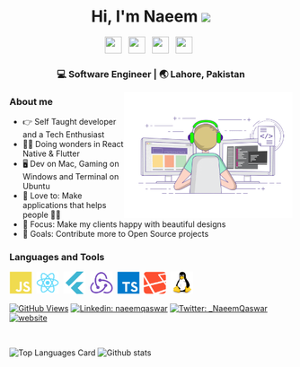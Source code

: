 <div align="center">
  <h1>Hi, I'm Naeem <img src="https://media.giphy.com/media/hvRJCLFzcasrR4ia7z/giphy.gif" width="30px"></h1>
</div>
 
<p align='center'> 
<a target="_blank" href="#" alt="Profile" title="Profile Website"><img height="30" width="30" src="https://image.flaticon.com/icons/png/512/607/607421.png"></a>&nbsp;&nbsp;
<a target="_blank" href="https://linkedin.com/in/naeemqaswar" alt="LinkedIn" title="LinkedIn"><img height="30" width="30" src="https://cdn2.iconfinder.com/data/icons/social-media-2285/512/1_Linkedin_unofficial_colored_svg-128.png"></a>&nbsp;&nbsp;
<a target="_blank" href="https://twitter.com/_NaeemQaswar" alt="Twitter" title="Twitter"><img height="30" width="30" src="https://cdn2.iconfinder.com/data/icons/social-media-2285/512/1_Twitter3_colored_svg-128.png"></a>&nbsp;&nbsp;
<a target="_blank" href="https://instagram.com/naeemqaswar" alt="Instagram" title="Instagram"><img height="30" width="30" src="https://cdn2.iconfinder.com/data/icons/social-media-2285/512/1_Instagram_colored_svg_1-128.png"></a>&nbsp;&nbsp;

<div align="center"><h3>💻 Software Engineer | 🌏 Lahore, Pakistan</h3></div>

<a target="_blank" href="http://naeemqaswar.me"><img src="assets/work.gif" align="right" width="300"></a>

### About me

- 👉 Self Taught developer and a Tech Enthusiast
- 🦸‍♂️ Doing wonders in React Native & Flutter
- 🖥 Dev on Mac, Gaming on Windows and Terminal on Ubuntu
- 💚 Love to: Make applications that helps people 🧗‍♂️
- 🌱 Focus: Make my clients happy with beautiful designs
- 🥅 Goals: Contribute more to Open Source projects

### Languages and Tools

<a align="left" target="_blank" href="https://www.javascript.com/" alt="Javascript" title="Javascript"><img height="40" width="40" src="https://raw.githubusercontent.com/devicons/devicon/master/icons/javascript/javascript-plain.svg"></a>&nbsp;
<a align="left" target="_blank" href="https://reactnative.dev/" alt="React" title="React & React Native"><img height="40" width="40" src="https://raw.githubusercontent.com/devicons/devicon/master/icons/react/react-original.svg"></a>&nbsp;
<a align="left" target="_blank" href="https://flutter.dev/" alt="Flutter" title="Flutter"><img height="40" width="40" src="https://raw.githubusercontent.com/devicons/devicon/master/icons/flutter/flutter-plain.svg"></a>&nbsp;
<a align="left" target="_blank" href="https://redux.js.org/" alt="Redux" title="Redux"><img height="40" width="40" src="https://raw.githubusercontent.com/devicons/devicon/master/icons/redux/redux-original.svg"></a>&nbsp;
<a align="left" target="_blank" href="https://www.typescriptlang.org/" alt="Typescript" title="Typescript"><img height="40" width="40" src="https://raw.githubusercontent.com/devicons/devicon/master/icons/typescript/typescript-original.svg"></a>&nbsp;
<a align="left" target="_blank" href="https://laravel.com/" alt="Laravel" title="Laravel"><img height="40" width="40" src="https://raw.githubusercontent.com/devicons/devicon/master/icons/laravel/laravel-plain.svg"></a>&nbsp;
<a align="left" target="_blank" href="https://www.linux.org/" alt="Linux" title="Linux"><img height="40" width="40" src="https://raw.githubusercontent.com/devicons/devicon/master/icons/linux/linux-original.svg"></a>&nbsp;

[![GitHub Views](https://komarev.com/ghpvc/?username=naeemqaswar&label=Views&color=blue&style=plastic)](https://komarev.com/ghpvc/?username=naeemqaswar&label=Views&color=blue&style=plastic)
[![Linkedin: naeemqaswar](https://img.shields.io/badge/-naeemqaswar-blue?style=flat-square&logo=Linkedin&logoColor=white&link=https://www.linkedin.com/in/naeemqaswar/)](https://www.linkedin.com/in/naeemqaswar/)
[![Twitter: _NaeemQaswar](https://img.shields.io/twitter/follow/naeemqaswar?style=social)](https://twitter.com/_naeemqaswar)
[![website](https://img.shields.io/badge/PortfolioWebsite-naeemqaswar.me-2648ff?style=flat-square&logo=google-chrome)](https://naeemqaswar.me/)

<br>

![Top Languages Card](https://github-readme-stats.vercel.app/api/top-langs/?username=naeemqaswar&layout=compact)
![Github stats](https://github-readme-stats.vercel.app/api?username=naeemqaswar&show_icons=true&count_private=true)

[website]: http://naeemqaswar.me
[twitter]: https://twitter.com/_NaeemQaswar
[instagram]: https://instagram.com/naeemqaswar
[linkedin]: https://linkedin.com/in/naeemqaswar
[myWebsiteLink]: http://naeemqaswar.me
